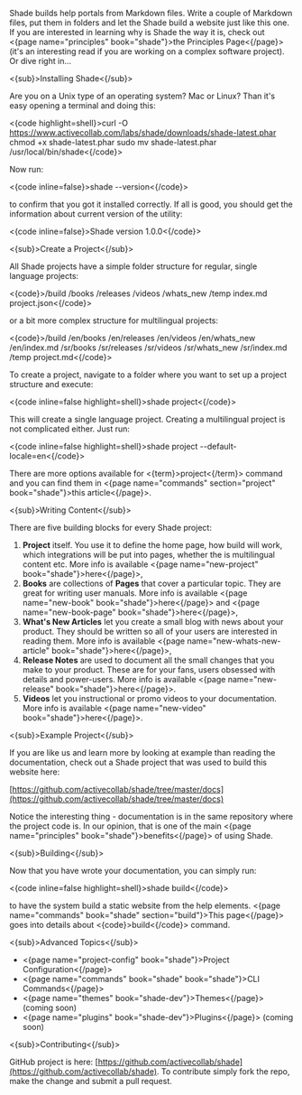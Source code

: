 Shade builds help portals from Markdown files. Write a couple of Markdown files, put them in folders and let the Shade build a website just like this one. If you are interested in learning why is Shade the way it is, check out <{page name="principles" book="shade"}>the Principles Page<{/page}> (it's an interesting read if you are working on a complex software project). Or dive right in…

<{sub}>Installing Shade<{/sub}>

Are you on a Unix type of an operating system? Mac or Linux? Than it's easy opening a terminal and doing this:

<{code highlight=shell}>curl -O https://www.activecollab.com/labs/shade/downloads/shade-latest.phar
chmod +x shade-latest.phar
sudo mv shade-latest.phar /usr/local/bin/shade<{/code}>

Now run:

<{code inline=false}>shade --version<{/code}>

to confirm that you got it installed correctly. If all is good, you should get the information about current version of the utility:

<{code inline=false}>Shade version 1.0.0<{/code}>

<{sub}>Create a Project<{/sub}>

All Shade projects have a simple folder structure for regular, single language projects:

<{code}>/build
/books
/releases
/videos
/whats_new
/temp
index.md
project.json<{/code}>

or a bit more complex structure for multilingual projects:

<{code}>/build
/en/books
/en/releases
/en/videos
/en/whats_new
/en/index.md
/sr/books
/sr/releases
/sr/videos
/sr/whats_new
/sr/index.md
/temp
project.md<{/code}>

To create a project, navigate to a folder where you want to set up a project structure and execute:

<{code inline=false highlight=shell}>shade project<{/code}>

This will create a single language project. Creating a multilingual project is not complicated either. Just run:

<{code inline=false highlight=shell}>shade project --default-locale=en<{/code}>

There are more options available for <{term}>project<{/term}> command and you can find them in <{page name="commands" section="project" book="shade"}>this article<{/page}>.

<{sub}>Writing Content<{/sub}>

There are five building blocks for every Shade project:

1. **Project** itself. You use it to define the home page, how build will work, which integrations will be put into pages, whether the is multilingual content etc. More info is available <{page name="new-project" book="shade"}>here<{/page}>,
2. **Books** are collections of **Pages** that cover a particular topic. They are great for writing user manuals. More info is available <{page name="new-book" book="shade"}>here<{/page}> and <{page name="new-book-page" book="shade"}>here<{/page}>,
3. **What's New Articles** let you create a small blog with news about your product. They should be written so all of your users are interested in reading them. More info is available <{page name="new-whats-new-article" book="shade"}>here<{/page}>,
4. **Release Notes** are used to document all the small changes that you make to your product. These are for your fans, users obsessed with details and power-users. More info is available <{page name="new-release" book="shade"}>here<{/page}>.
5. **Videos** let you instructional or promo videos to your documentation. More info is available <{page name="new-video" book="shade"}>here<{/page}>.

<{sub}>Example Project<{/sub}>

If you are like us and learn more by looking at example than reading the documentation, check out a Shade project that was used to build this website here:

[https://github.com/activecollab/shade/tree/master/docs](https://github.com/activecollab/shade/tree/master/docs)

Notice the interesting thing - documentation is in the same repository where the project code is. In our opinion, that is one of the main <{page name="principles" book="shade"}>benefits<{/page}> of using Shade.

<{sub}>Building<{/sub}>

Now that you have wrote your documentation, you can simply run:

<{code inline=false  highlight=shell}>shade build<{/code}>

to have the system build a static website from the help elements. <{page name="commands" book="shade" section="build"}>This page<{/page}> goes into details about <{code}>build<{/code}> command.

<{sub}>Advanced Topics<{/sub}>

* <{page name="project-config" book="shade"}>Project Configuration<{/page}>
* <{page name="commands" book="shade" book="shade"}>CLI Commands<{/page}>
* <{page name="themes" book="shade-dev"}>Themes<{/page}> (coming soon)
* <{page name="plugins" book="shade-dev"}>Plugins<{/page}> (coming soon)

<{sub}>Contributing<{/sub}>

GitHub project is here: [https://github.com/activecollab/shade](https://github.com/activecollab/shade). To contribute simply fork the repo, make the change and submit a pull request.